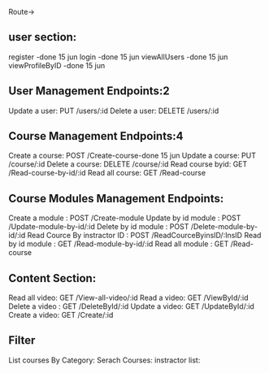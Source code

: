 Route->

## user section:
register -done 15 jun
login -done 15 jun
viewAllUsers -done 15 jun
viewProfileByID -done 15 jun

## User Management Endpoints:2

Update a user: PUT /users/:id
Delete a user: DELETE /users/:id

## Course Management Endpoints:4

Create a course: POST /Create-course-done 15 jun
Update a course: PUT /course/:id
Delete a course: DELETE /course/:id
Read course byid: GET /Read-course-by-id/:id
Read all course: GET /Read-course

## Course Modules Management Endpoints:

Create a module : POST /Create-module
Update by id module : POST /Update-module-by-id/:id
Delete by id module : POST /Delete-module-by-id/:id
Read Cource By instractor ID : POST /ReadCourceByinsID/:InsID
Read by id module : GET /Read-module-by-id/:id
Read all module : GET /Read-course

## Content Section:

Read all video: GET /View-all-video/:id
Read a video: GET /ViewById/:id
Delete a video : GET /DeleteById/:id
Update a video: GET /UpdateById/:id
Create a video: GET /Create/:id

## Filter

List courses By Category:
Serach Courses:
instractor list:

